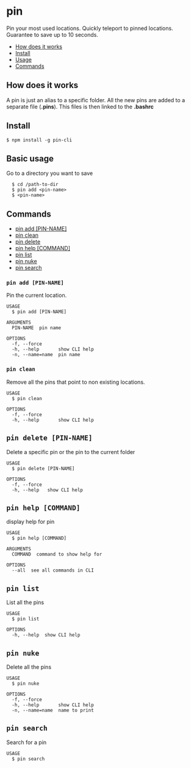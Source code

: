 # pin

Pin your most used locations. Quickly teleport to pinned locations. Guarantee to save up to 10 seconds.

- [How does it works](#how-does-it-works)
- [Install](#install)
- [Usage](#basic-usage)
- [Commands](#commands)

## How does it works

A pin is just an alias to a specific folder. All the new pins are added to a separate file (**.pins**). This files is then linked to the **.bashrc**

## Install

```sh-session
$ npm install -g pin-cli
```

## Basic usage

Go to a directory you want to save

```sh-session
  $ cd /path-to-dir
  $ pin add <pin-name>
  $ <pin-name>
```

## Commands

- [pin add [PIN-NAME]](#pin-add-pin-name)
- [pin clean](#pin-clean)
- [pin delete](#pin-delete-pin-name)
- [pin help [COMMAND]](#pin-help-command)
- [pin list](#pin-list)
- [pin nuke](#pin-nuke)
- [pin search](#pin-search)

### `pin add [PIN-NAME]`

Pin the current location.

```
USAGE
  $ pin add [PIN-NAME]

ARGUMENTS
  PIN-NAME  pin name

OPTIONS
  -f, --force
  -h, --help       show CLI help
  -n, --name=name  pin name
```

### `pin clean`

Remove all the pins that point to non existing locations.

```
USAGE
  $ pin clean

OPTIONS
  -f, --force
  -h, --help       show CLI help
```

## `pin delete [PIN-NAME]`

Delete a specific pin or the pin to the current folder

```
USAGE
  $ pin delete [PIN-NAME]

OPTIONS
  -f, --force
  -h, --help   show CLI help
```

## `pin help [COMMAND]`

display help for pin

```
USAGE
  $ pin help [COMMAND]

ARGUMENTS
  COMMAND  command to show help for

OPTIONS
  --all  see all commands in CLI
```

## `pin list`

List all the pins

```
USAGE
  $ pin list

OPTIONS
  -h, --help  show CLI help
```

## `pin nuke`

Delete all the pins

```
USAGE
  $ pin nuke

OPTIONS
  -f, --force
  -h, --help       show CLI help
  -n, --name=name  name to print
```

## `pin search`

Search for a pin

```
USAGE
  $ pin search
```
